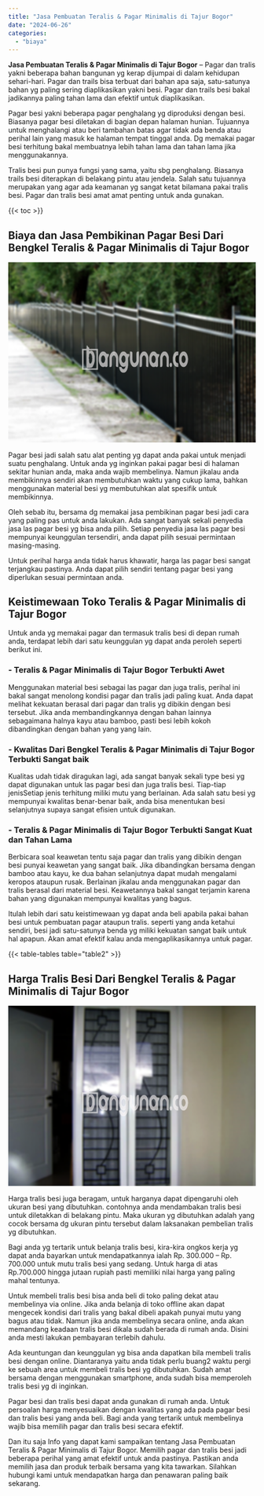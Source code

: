```yaml
---
title: "Jasa Pembuatan Teralis & Pagar Minimalis di Tajur Bogor"
date: "2024-06-26"
categories: 
  - "biaya"
---
```


**Jasa Pembuatan Teralis & Pagar Minimalis di Tajur Bogor** – Pagar dan tralis yakni beberapa bahan bangunan yg kerap dijumpai di dalam kehidupan sehari-hari. Pagar dan trails bisa terbuat dari bahan apa saja, satu-satunya bahan yg paling sering diaplikasikan yakni besi. Pagar dan trails besi bakal jadikannya paling tahan lama dan efektif untuk diaplikasikan.

Pagar besi yakni beberapa pagar penghalang yg diproduksi dengan besi. Biasanya pagar besi diletakan di bagian depan halaman hunian. Tujuannya untuk menghalangi atau beri tambahan batas agar tidak ada benda atau perihal lain yang masuk ke halaman tempat tinggal anda. Dg memakai pagar besi terhitung bakal membuatnya lebih tahan lama dan tahan lama jika menggunakannya.

Tralis besi pun punya fungsi yang sama, yaitu sbg penghalang. Biasanya trails besi diterapkan di belakang pintu atau jendela. Salah satu tujuannya merupakan yang agar ada keamanan yg sangat ketat bilamana pakai tralis besi. Pagar dan tralis besi amat amat penting untuk anda gunakan.

{{< toc >}}

## Biaya dan Jasa Pembikinan Pagar Besi Dari Bengkel Teralis & Pagar Minimalis di Tajur Bogor

![Jasa Pembuatan Teralis & Pagar Minimalis di Tajur Bogor](/images/pagar-minimalis-murah-64.png)

Pagar besi jadi salah satu alat penting yg dapat anda pakai untuk menjadi suatu penghalang. Untuk anda yg inginkan pakai pagar besi di halaman sekitar hunian anda, maka anda wajib membelinya. Namun jikalau anda membikinnya sendiri akan membutuhkan waktu yang cukup lama, bahkan menggunakan material besi yg membutuhkan alat spesifik untuk membikinnya.

Oleh sebab itu, bersama dg memakai jasa pembikinan pagar besi jadi cara yang paling pas untuk anda lakukan. Ada sangat banyak sekali penyedia jasa las pagar besi yg bisa anda pilih. Setiap penyedia jasa las pagar besi mempunyai keunggulan tersendiri, anda dapat pilih sesuai permintaan masing-masing.

Untuk perihal harga anda tidak harus khawatir, harga las pagar besi sangat terjangkau pastinya. Anda dapat pilih sendiri tentang pagar besi yang diperlukan sesuai permintaan anda.

## Keistimewaan Toko Teralis & Pagar Minimalis di Tajur Bogor

Untuk anda yg memakai pagar dan termasuk tralis besi di depan rumah anda, terdapat lebih dari satu keunggulan yg dapat anda peroleh seperti berikut ini.

### \- Teralis & Pagar Minimalis di Tajur Bogor Terbukti Awet

Menggunakan material besi sebagai las pagar dan juga tralis, perihal ini bakal sangat menolong kondisi pagar dan tralis jadi paling kuat. Anda dapat melihat kekuatan berasal dari pagar dan tralis yg dibikin dengan besi tersebut. Jika anda membandingkannya dengan bahan lainnya sebagaimana halnya kayu atau bamboo, pasti besi lebih kokoh dibandingkan dengan bahan yang yang lain.

### \- Kwalitas Dari Bengkel Teralis & Pagar Minimalis di Tajur Bogor Terbukti Sangat baik

Kualitas udah tidak diragukan lagi, ada sangat banyak sekali type besi yg dapat digunakan untuk las pagar besi dan juga tralis besi. Tiap-tiap jenisSetiap jenis terhitung miliki mutu yang berlainan. Ada salah satu besi yg mempunyai kwalitas benar-benar baik, anda bisa menentukan besi selanjutnya supaya sangat efisien untuk digunakan.

### \- Teralis & Pagar Minimalis di Tajur Bogor Terbukti Sangat Kuat dan Tahan Lama

Berbicara soal keawetan tentu saja pagar dan tralis yang dibikin dengan besi punyai keawetan yang sangat baik. Jika dibandingkan bersama dengan bamboo atau kayu, ke dua bahan selanjutnya dapat mudah mengalami keropos ataupun rusak. Berlainan jikalau anda menggunakan pagar dan tralis berasal dari material besi. Keawetannya bakal sangat terjamin karena bahan yang digunakan mempunyai kwalitas yang bagus.

Itulah lebih dari satu keistimewaan yg dapat anda beli apabila pakai bahan besi untuk pembuatan pagar ataupun tralis. seperti yang anda ketahui sendiri, besi jadi satu-satunya benda yg miliki kekuatan sangat baik untuk hal apapun. Akan amat efektif kalau anda mengaplikasikannya untuk pagar.

{{< table-tables table="table2" >}}

## Harga Tralis Besi Dari Bengkel Teralis & Pagar Minimalis di Tajur Bogor

![Jasa Pembuatan Teralis & Pagar Minimalis di Tajur Bogor](/images/teralis-minimalis-murah-03.png)

Harga tralis besi juga beragam, untuk harganya dapat dipengaruhi oleh ukuran besi yang dibutuhkan. contohnya anda mendambakan tralis besi untuk diletakkan di belakang pintu. Maka ukuran yg dibutuhkan adalah yang cocok bersama dg ukuran pintu tersebut dalam laksanakan pembelian tralis yg dibutuhkan.

Bagi anda yg tertarik untuk belanja tralis besi, kira-kira ongkos kerja yg dapat anda bayarkan untuk mendapatkannya ialah Rp. 300.000 – Rp. 700.000 untuk mutu tralis besi yang sedang. Untuk harga di atas Rp.700.000 hingga jutaan rupiah pasti memiliki nilai harga yang paling mahal tentunya.

Untuk membeli tralis besi bisa anda beli di toko paling dekat atau membelinya via online. Jika anda belanja di toko offline akan dapat mengecek kondisi dari tralis yang bakal dibeli apakah punyai mutu yang bagus atau tidak. Namun jika anda membelinya secara online, anda akan memandang keadaan tralis besi dikala sudah berada di rumah anda. Disini anda mesti lakukan pembayaran terlebih dahulu.

Ada keuntungan dan keunggulan yg bisa anda dapatkan bila membeli tralis besi dengan online. Diantaranya yaitu anda tidak perlu buang2 waktu pergi ke sebuah area untuk membeli tralis besi yg dibutuhkan. Sudah amat bersama dengan menggunakan smartphone, anda sudah bisa memperoleh tralis besi yg di inginkan.

Pagar besi dan tralis besi dapat anda gunakan di rumah anda. Untuk persoalan harga menyesuaikan dengan kwalitas yang ada pada pagar besi dan tralis besi yang anda beli. Bagi anda yang tertarik untuk membelinya wajib bisa memilih pagar dan tralis besi secara efektif.

Dan itu saja Info yang dapat kami sampaikan tentang Jasa Pembuatan Teralis & Pagar Minimalis di Tajur Bogor. Memilih pagar dan tralis besi jadi beberapa perihal yang amat efektif untuk anda pastinya. Pastikan anda memilih jasa dan produk terbaik bersama yang kita tawarkan. Silahkan hubungi kami untuk mendapatkan harga dan penawaran paling baik sekarang.
